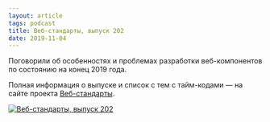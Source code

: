 ```yaml
---
layout: article
tags: podcast
title: Веб-стандарты, выпуск 202
date: 2019-11-04
---
```


Поговорили об особенностях и проблемах разработки веб-компонентов по состоянию на конец 2019 года.

Полная информация о выпуске и список с тем с тайм-кодами — на сайте проекта [Веб-стандарты](https://web-standards.ru/podcast/202/).

[![Веб-стандарты, выпуск 202](https://img.youtube.com/vi/yAopxUNaoAs/0.jpg)](https://www.youtube.com/watch?v=yAopxUNaoAs)
